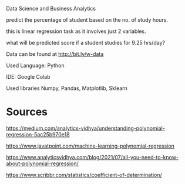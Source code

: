 Data Science and Business Analytics 

predict the percentage of student based on the no. of study hours.

this is linear regression task as it involves just 2 variables.

what will be predicted score if a student studies for 9.25 hrs/day?

Data can be found at http://bit.ly/w-data

Used Language: Python 

IDE: Google Colab 

Used libraries Numpy, Pandas, Matplotlib, Sklearn



# Sources 
https://medium.com/analytics-vidhya/understanding-polynomial-regression-5ac25b970e18

https://www.javatpoint.com/machine-learning-polynomial-regression

https://www.analyticsvidhya.com/blog/2021/07/all-you-need-to-know-about-polynomial-regression/

https://www.scribbr.com/statistics/coefficient-of-determination/

